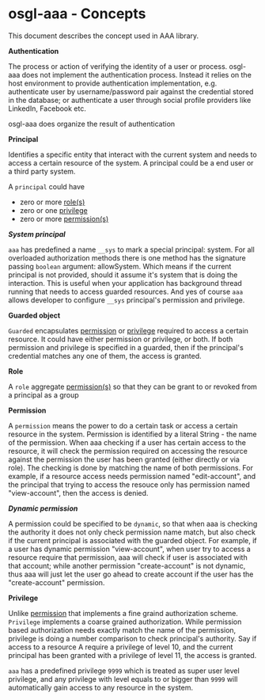 # osgl-aaa - Concepts

This document describes the concept used in AAA library.

**<a name="authentication"></a>Authentication**

The process or action of verifying the identity of a user or process. osgl-aaa does not implement the authentication process. Instead it relies on the host environment to provide authentication implementation, e.g. authenticate user by username/password pair against the credential stored in the database; or authenticate a user through social profile providers like LinkedIn, Facebook etc.
 
 osgl-aaa does organize the result of authentication

**<a name="principal"></a>Principal**

Identifies a specific entity that interact with the current system and needs to access a certain resource of the system. A principal could be a end user or a third party system. 

A `principal` could have

* zero or more [role(s)](#role)
* zero or one [privilege](#privilege)
* zero or more [permission(s)](#permission)

***<a name="sys"></a>System principal***

`aaa` has predefined a name `__sys` to mark a special principal: system. For all overloaded authorization methods there is one method has the signature passing `boolean` argument: allowSystem. Which means if the current principal is not provided, should it assume it's system that is doing the interaction. This is useful when your application has background thread running that needs to access guarded resources. And yes of course `aaa` allows developer to configure `__sys` principal's permission and privilege. 
 
**<a name="guarded"></a>Guarded object**

`Guarded` encapsulates [permission](#permission) or [privilege](#privilege) required to access a certain resource. It could have either permission or privilege, or both. If both permission and privilege is specified in a guarded, then if the principal's credential matches any one of them, the access is granted.

**<a name="role"></a>Role**

A `role` aggregate [permission(s)](#permission) so that they can be grant to or revoked from a principal as a group

**<a name="permission"></a>Permission**

A `permission` means the power to do a certain task or access a certain resource in the system. Permission is identified by a literal String - the name of the permission. When aaa checking if a user has certain access to the resource, it will check the permission required on accessing the resource against the permission the user has been granted (either directly or via role). The checking is done by matching the name of both permissions. For example, if a resource access needs permission named "edit-account", and the principal that trying to access the resouce only has permission named "view-account", then the access is denied.

***<a name="dyna-perm"></a>Dynamic permission***

A permission could be specified to be `dynamic`, so that when aaa is checking the authority it does not only check permission name match, but also check if the current principal is associated with the guarded object. For example, if a user has dynamic permission "view-account", when user try to access a resource require that permission, aaa will check if user is associated with that account; while another permission "create-account" is not dynamic, thus aaa will just let the user go ahead to create account if the user has the "create-account" permission.

**<a name="privilege"></a>Privilege**

Unlike [permission](#permission) that implements a fine graind authorization scheme. `Privilege` implements a coarse grained authorization. While permission based authorization needs exactly match the name of the permission, privilege is doing a number comparison to check principal's authority. Say if access to a resource A require a privilege of level 10, and the current principal has been granted with a privilege of level 11, the access is granted.

`aaa` has a predefined privilege `9999` which is treated as super user level privilege, and any privilege with level equals to or bigger than `9999` will automatically gain access to any resource in the system.


